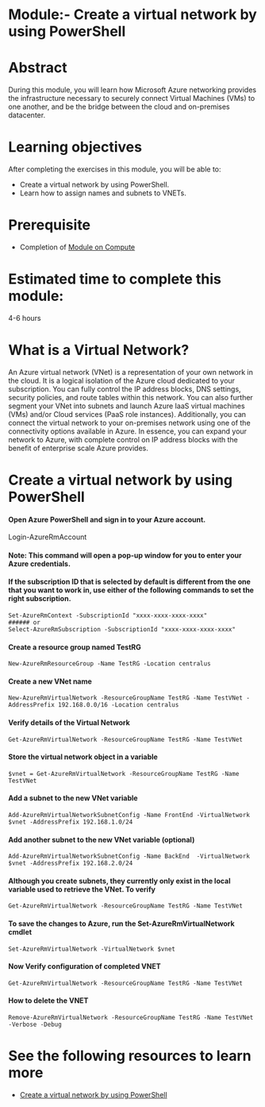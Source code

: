 # Module:- Create a virtual network by using PowerShell

# Abstract

During this module, you will learn how Microsoft Azure networking provides the infrastructure necessary to securely connect Virtual Machines (VMs) to one another, and be the bridge between the cloud and on-premises datacenter.

# Learning objectives
After completing the exercises in this module, you will be able to:
* Create a virtual network by using PowerShell.
* Learn how to assign names and subnets to VNETs.

# Prerequisite 
* Completion of [Module on Compute](https://github.com/Azure/onboarding-guidance/blob/master/windows/Module%20II/L1-ComputeIntro.md)

# Estimated time to complete this module:
4-6 hours

# What is a Virtual Network?
An Azure virtual network (VNet) is a representation of your own network in the cloud. It is a logical isolation of the Azure cloud dedicated to your subscription. You can fully control the IP address blocks, DNS settings, security policies, and route tables within this network. You can also further segment your VNet into subnets and launch Azure IaaS virtual machines (VMs) and/or Cloud services (PaaS role instances). Additionally, you can connect the virtual network to your on-premises network using one of the connectivity options available in Azure. In essence, you can expand your network to Azure, with complete control on IP address blocks with the benefit of enterprise scale Azure provides.

# Create a virtual network by using PowerShell

#### Open Azure PowerShell and sign in to your Azure account.

Login-AzureRmAccount

#### Note: This command will open a pop-up window for you to enter your Azure credentials.

#### If the subscription ID that is selected by default is different from the one that you want to work in, use either of the following commands to set the right subscription.

```
Set-AzureRmContext -SubscriptionId "xxxx-xxxx-xxxx-xxxx"
###### or
Select-AzureRmSubscription -SubscriptionId "xxxx-xxxx-xxxx-xxxx"
```

####  Create a resource group named TestRG
```
New-AzureRmResourceGroup -Name TestRG -Location centralus
```
#### Create a new VNet name
```
New-AzureRmVirtualNetwork -ResourceGroupName TestRG -Name TestVNet -AddressPrefix 192.168.0.0/16 -Location centralus
```
#### Verify details of the Virtual Network
```
Get-AzureRmVirtualNetwork -ResourceGroupName TestRG -Name TestVNet
```
#### Store the virtual network object in a variable
```
$vnet = Get-AzureRmVirtualNetwork -ResourceGroupName TestRG -Name TestVNet
```
#### Add a subnet to the new VNet variable
```
Add-AzureRmVirtualNetworkSubnetConfig -Name FrontEnd -VirtualNetwork $vnet -AddressPrefix 192.168.1.0/24
```
#### Add another subnet to the new VNet variable (optional)
```
Add-AzureRmVirtualNetworkSubnetConfig -Name BackEnd  -VirtualNetwork $vnet -AddressPrefix 192.168.2.0/24
```
#### Although you create subnets, they currently only exist in the local variable used to retrieve the VNet. To verify
```
Get-AzureRmVirtualNetwork -ResourceGroupName TestRG -Name TestVNet
```
#### To save the changes to Azure, run the Set-AzureRmVirtualNetwork cmdlet
```
Set-AzureRmVirtualNetwork -VirtualNetwork $vnet
 ```
#### Now Verify configuration of completed VNET
```
Get-AzureRmVirtualNetwork -ResourceGroupName TestRG -Name TestVNet
```
####  How to delete the VNET
```
Remove-AzureRmVirtualNetwork -ResourceGroupName TestRG -Name TestVNet -Verbose -Debug
```
# See the following resources to learn more
* [Create a virtual network by using PowerShell](https://azure.microsoft.com/en-us/documentation/articles/virtual-networks-create-vnet-arm-ps/)
